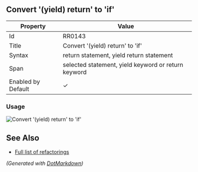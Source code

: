 ## Convert '\(yield\) return' to 'if'

| Property           | Value                                               |
| ------------------ | --------------------------------------------------- |
| Id                 | RR0143                                              |
| Title              | Convert '\(yield\) return' to 'if'                  |
| Syntax             | return statement, yield return statement            |
| Span               | selected statement, yield keyword or return keyword |
| Enabled by Default | &#x2713;                                            |

### Usage

![Convert '(yield) return' to 'if'](../../images/refactorings/ReplaceReturnStatementWithIfElse.png)

## See Also

* [Full list of refactorings](Refactorings.md)


*\(Generated with [DotMarkdown](http://github.com/JosefPihrt/DotMarkdown)\)*